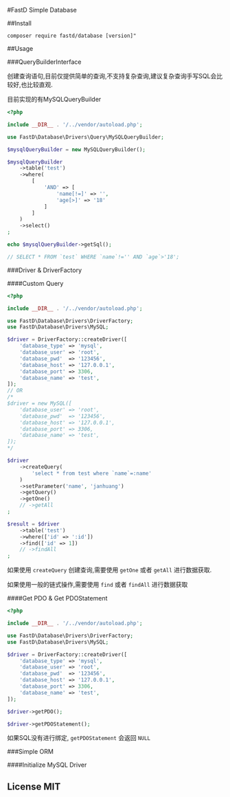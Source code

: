 #FastD Simple Database

##Install 

```
composer require fastd/database [version]"
```

##Usage

###QueryBuilderInterface

创建查询语句,目前仅提供简单的查询,不支持复杂查询,建议复杂查询手写SQL会比较好,也比较直观.

目前实现的有MySQLQueryBuilder

```php
<?php

include __DIR__ . '/../vendor/autoload.php';

use FastD\Database\Drivers\Query\MySQLQueryBuilder;

$mysqlQueryBuilder = new MySQLQueryBuilder();

$mysqlQueryBuilder
    ->table('test')
    ->where(
        [
            'AND' => [
                'name[!=]' => '',
                'age[>]' => '18'
            ]
        ]
    )
    ->select()
;

echo $mysqlQueryBuilder->getSql();

// SELECT * FROM `test` WHERE `name`!='' AND `age`>'18';
```

###Driver & DriverFactory

####Custom Query

```php
<?php

include __DIR__ . '/../vendor/autoload.php';

use FastD\Database\Drivers\DriverFactory;
use FastD\Database\Drivers\MySQL;

$driver = DriverFactory::createDriver([
    'database_type' => 'mysql',
    'database_user' => 'root',
    'database_pwd'  => '123456',
    'database_host' => '127.0.0.1',
    'database_port' => 3306,
    'database_name' => 'test',
]);
// OR
/*
$driver = new MySQL([
    'database_user' => 'root',
    'database_pwd'  => '123456',
    'database_host' => '127.0.0.1',
    'database_port' => 3306,
    'database_name' => 'test',
]);
*/

$driver
    ->createQuery(
        'select * from test where `name`=:name'
    )
    ->setParameter('name', 'janhuang')
    ->getQuery()
    ->getOne()
    // ->getAll
;

$result = $driver
    ->table('test')
    ->where(['id' => ':id'])
    ->find(['id' => 1])
    // ->findAll
;
```

如果使用 `createQuery` 创建查询,需要使用 `getOne` 或者 `getAll` 进行数据获取.

如果使用一般的链式操作,需要使用 `find` 或者 `findAll` 进行数据获取

####Get PDO & Get PDOStatement

```php
<?php

include __DIR__ . '/../vendor/autoload.php';

use FastD\Database\Drivers\DriverFactory;
use FastD\Database\Drivers\MySQL;

$driver = DriverFactory::createDriver([
    'database_type' => 'mysql',
    'database_user' => 'root',
    'database_pwd'  => '123456',
    'database_host' => '127.0.0.1',
    'database_port' => 3306,
    'database_name' => 'test',
]);

$driver->getPDO();

$driver->getPDOStatement();
```

如果SQL没有进行绑定, `getPDOStatement` 会返回 `NULL`

###Simple ORM

####Initialize MySQL Driver


## License MIT